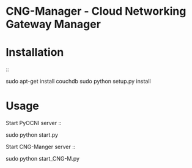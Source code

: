 CNG-Manager - Cloud Networking Gateway Manager
==============================================


Installation
============
::

  sudo apt-get install couchdb
  sudo python setup.py install


Usage
=====

Start PyOCNI server
::

  sudo python start.py


Start CNG-Manger server
::

  sudo python start_CNG-M.py
